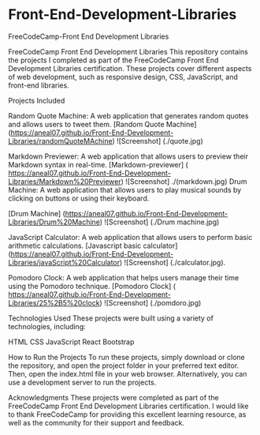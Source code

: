 # Front-End-Development-Libraries
 FreeCodeCamp-Front End Development Libraries

 FreeCodeCamp Front End Development Libraries
This repository contains the projects I completed as part of the FreeCodeCamp Front End Development Libraries certification.
These projects cover different aspects of web development, such as responsive design, CSS, JavaScript, and front-end libraries.

Projects Included

Random Quote Machine: A web application that generates random quotes and allows users to tweet them.
[Random Quote Machine] (https://aneal07.github.io/Front-End-Development-Libraries/randomQuoteMAchine)
![Screenshot] (./quote.jpg)

Markdown Previewer: A web application that allows users to preview their Markdown syntax in real-time.
[Markdown-previewer] (  https://aneal07.github.io/Front-End-Development-Libraries/Markdown%20Previewer)
![Screenshot] ./(markdown.jpg)
Drum Machine: A web application that allows users to play musical sounds by clicking on buttons or using their keyboard.

[Drum Machine] (https://aneal07.github.io/Front-End-Development-Libraries/Drum%20Machine)
![Screenshot] (./Drum machine.jpg)

JavaScript Calculator: A web application that allows users to perform basic arithmetic calculations.
[Javascript basic calculator] (https://aneal07.github.io/Front-End-Development-Libraries/javaScript%20Calculator)
![Screenshot] (./calculator.jpg).

Pomodoro Clock: A web application that helps users manage their time using the Pomodoro technique.
[Pomodoro Clock] ( https://aneal07.github.io/Front-End-Development-Libraries/25%2B5%20clock)
![Screenshot] (./pomdoro.jpg)

Technologies Used
These projects were built using a variety of technologies, including:

HTML
CSS
JavaScript
React
Bootstrap

How to Run the Projects
To run these projects, simply download or clone the repository, 
and open the project folder in your preferred text editor. Then, 
open the index.html file in your web browser. Alternatively, 
you can use a development server to run the projects.

Acknowledgments
These projects were completed as part of the FreeCodeCamp Front End Development Libraries certification.
I would like to thank FreeCodeCamp for providing this excellent learning resource, 
as well as the community for their support and feedback.






